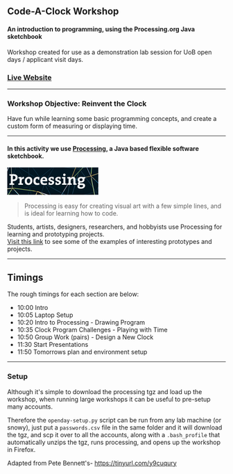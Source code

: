 ## Code-A-Clock Workshop
#### An introduction to programming, using the Processing.org Java sketchbook

Workshop created for use as a demonstration lab session for UoB open days / applicant visit days.

### [Live Website](https://uob-summerschool.github.io/code-a-clock/)

---

### Workshop Objective: Reinvent the Clock
Have fun while learning some basic programming concepts, and create a custom form of measuring or displaying time.

---

#### In this activity we use [Processing](https://processing.org), a Java based flexible software sketchbook.

![Processing Logo](img/processing_logo.png)

> Processing is easy for creating visual art with a few simple lines, and is ideal for learning how to code. 

Students, artists, designers, researchers, and hobbyists use Processing for learning and prototyping projects.  
[Visit this link](https://processing.org/exhibition/) to see some of the examples of interesting prototypes and projects.



---
## Timings

The rough timings for each section are below:
- 10:00 Intro
- 10:05 Laptop Setup
- 10:20 Intro to Processing - Drawing Program
- 10:35 Clock Program Challenges - Playing with Time
- 10:50 Group Work (pairs) - Design a New Clock
- 11:30 Start Presentations
- 11:50 Tomorrows plan and environment setup


---
### Setup
Although it's simple to download the processing tgz and load up the workshop,
when running large workshops it can be useful to pre-setup many accounts.

Therefore the `openday-setup.py` script can be run from any lab machine (or snowy), 
just put a `passwords.csv` file in the same folder and it will download the tgz, and scp it over to all the accounts,
along with a `.bash_profile` that automatically unzips the tgz, runs processing, and opens up the workshop in Firefox.


Adapted from Pete Bennett's- https://tinyurl.com/y9cuqury
